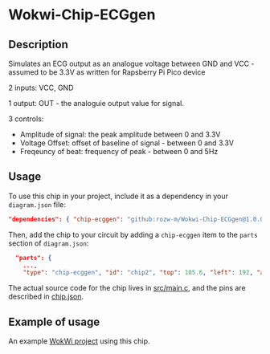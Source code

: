 # Wokwi-Chip-ECGgen
## Description
Simulates an ECG output as an analogue voltage between GND and VCC - assumed to be 3.3V as written for Rapsberry Pi Pico device

2 inputs: VCC, GND

1 output: OUT - the analoguie output value for signal.

3 controls: 

- Amplitude of signal: the peak amplitude between 0 and 3.3V
- Voltage Offset: offset of baseline of signal - between 0 and 3.3V
- Freqeuncy of beat: frequency of peak - between 0 and 5Hz

## Usage
To use this chip in your project, include it as a dependency in your `diagram.json` file:

```json
"dependencies": { "chip-ecggen": "github:rozw-m/Wokwi-Chip-ECGgen@1.0.0" }
```

Then, add the chip to your circuit by adding a `chip-ecggen` item to the `parts` section of `diagram.json`:

```json
  "parts": {
    ...,
    "type": "chip-ecggen", "id": "chip2", "top": 105.6, "left": 192, "attrs": {},
```

The actual source code for the chip lives in [src/main.c](https://github.com/rozw-m/Wokwi-Chip-ECGgen/blob/main/src/main.c), and the pins are described in [chip.json](https://github.com/rozw-m/Wokwi-Chip-ECGgen/blob/main/chip.json).

## Example of usage
An example [WokWi project](https://wokwi.com/projects/436449093906557953) using this chip.


